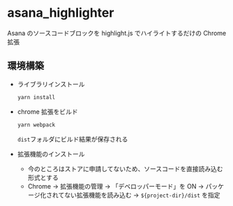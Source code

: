 # asana_highlighter

Asana のソースコードブロックを highlight.js でハイライトするだけの Chrome 拡張

## 環境構築

- ライブラリインストール

  ```sh
  yarn install
  ```

- chrome 拡張をビルド

  ```sh
  yarn webpack
  ```

  `dist`フォルダにビルド結果が保存される

- 拡張機能のインストール
  - 今のところはストアに申請してないため、ソースコードを直接読み込む形式とする
  - Chrome -> 拡張機能の管理 -> 「デベロッパーモード」を ON -> パッケージ化されてない拡張機能を読み込む -> `${project-dir}/dist` を指定
